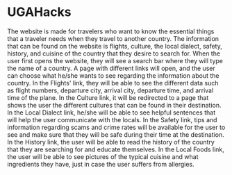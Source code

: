 # UGAHacks

The website is made for travelers who want to know the essential things that a traveler needs when they travel to another country. The information that can be found on the website is flights, culture, the local dialect, safety, history, and cuisine of the country that they desire to search for. When the user first opens the website, they will see a search bar where they will type the name of a country. A page with different links will open, and the user can choose what he/she wants to see regarding the information about the country. In the Flights' link, they will be able to see the different data such as flight numbers, departure city, arrival city, departure time, and arrival time of the plane. In the Culture link, it will be redirected to a page that shows the user the different cultures that can be found in their destination. In the Local Dialect link, he/she will be able to see helpful sentences that will help the user communicate with the locals. In the Safety link, tips and information regarding scams and crime rates will be available for the user to see and make sure that they will be safe during their time at the destination. In the History link, the user will be able to read the history of the country that they are searching for and educate themselves. In the Local Foods link, the user will be able to see pictures of the typical cuisine and what ingredients they have, just in case the user suffers from allergies.
